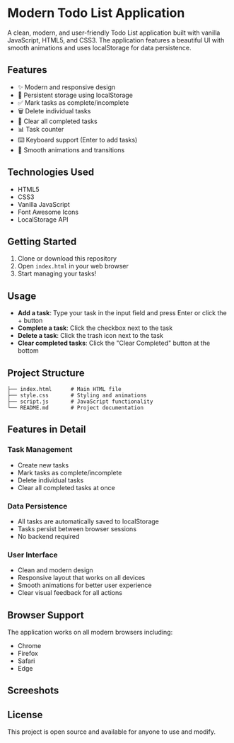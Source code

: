 # Modern Todo List Application

A clean, modern, and user-friendly Todo List application built with vanilla JavaScript, HTML5, and CSS3. The application features a beautiful UI with smooth animations and uses localStorage for data persistence.

## Features

- ✨ Modern and responsive design
- 💾 Persistent storage using localStorage
- ✅ Mark tasks as complete/incomplete
- 🗑️ Delete individual tasks
- 🧹 Clear all completed tasks
- 📊 Task counter
- ⌨️ Keyboard support (Enter to add tasks)
- 🎨 Smooth animations and transitions

## Technologies Used

- HTML5
- CSS3
- Vanilla JavaScript
- Font Awesome Icons
- LocalStorage API

## Getting Started

1. Clone or download this repository
2. Open `index.html` in your web browser
3. Start managing your tasks!

## Usage

- **Add a task**: Type your task in the input field and press Enter or click the + button
- **Complete a task**: Click the checkbox next to the task
- **Delete a task**: Click the trash icon next to the task
- **Clear completed tasks**: Click the "Clear Completed" button at the bottom

## Project Structure

```
├── index.html      # Main HTML file
├── style.css       # Styling and animations
├── script.js       # JavaScript functionality
└── README.md       # Project documentation
```

## Features in Detail

### Task Management
- Create new tasks
- Mark tasks as complete/incomplete
- Delete individual tasks
- Clear all completed tasks at once

### Data Persistence
- All tasks are automatically saved to localStorage
- Tasks persist between browser sessions
- No backend required

### User Interface
- Clean and modern design
- Responsive layout that works on all devices
- Smooth animations for better user experience
- Clear visual feedback for all actions

## Browser Support

The application works on all modern browsers including:
- Chrome
- Firefox
- Safari
- Edge
## Screeshots 

## License

This project is open source and available for anyone to use and modify.
